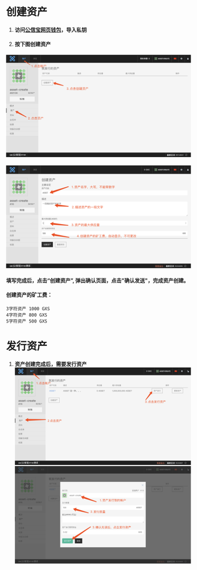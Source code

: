 # 创建资产

1. #### 访问[公信宝网页钱包](https://wallet.gxb.io)，导入私钥
2. #### 按下图创建资产

#### ![](/assets/create_asset1.png)

![](/assets/create_asset2.png)

#### 填写完成后，点击“创建资产”, 弹出确认页面，点击"确认发送"，完成资产创建。

#### 创建资产的矿工费：

```
3字符资产 1000 GXS
4字符资产 800 GXS
5字符资产 500 GXS
```

# 发行资产

1. #### 资产创建完成后，需要发行资产![](/assets/issue_asset1.png)![](/assets/issue_asset2.png)



